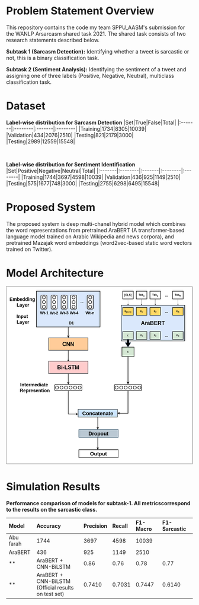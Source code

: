 # Problem Statement Overview
This repository contains the code my team SPPU_AASM's submission for the WANLP Arsarcasm shared task 2021. The shared task consists of two research statements described below.

**Subtask 1 (Sarcasm Detection):** Identifying whether a tweet is sarcastic or not, this is a binary classification task.

**Subtask 2 (Sentiment Analysis):** Identifying the sentiment of a tweet and assigning one of three labels (Positive, Negative, Neutral), multiclass classification task.

# Dataset


**Label-wise distribution for Sarcasm Detection**
|Set|True|False|Total|
|:-------|:--------|:-------|:--------|
|Training|1734|8305|10039|
|Validation|434|2076|2510|
|Testing|821|2179|3000|
|Testing|2989|12559|15548|

<br>

**Label-wise distribution for Sentiment Identification**
|Set|Positive|Negative|Neutral|Total|
|:-------|:--------|:-------|:--------|:--------|
|Training|1744|3697|4598|10039|
|Validation|436|925|1149|2510|
|Testing|575|1677|748|3000|
|Testing|2755|6298|6495|15548|
<br>



# Proposed System
The proposed system is deep multi-chanel hybrid model which combines the word representations from pretrained AraBERT (A transformer-based language model trained on Arabic Wikipedia and news corpora), and pretrained Mazajak word embeddings (word2vec-based static word vectors trained on Twitter).

# Model Architecture
<img src="Model Architecture Diagram.png" height="480">


# Simulation Results
**Performance comparison of models for subtask-1. All metricscorrespond to the results on the sarcastic class.**

|Model|Accuracy|Precision|Recall|F1-Macro|F1-Sarcastic|
|:-------|:--------|:-------|:--------|:--------|:--------|
|Abu farah|1744|3697|4598|10039|
|AraBERT|436|925|1149|2510|
**|AraBERT + CNN-BiLSTM|0.86|0.76|0.78|0.77|0.62|**
**|AraBERT + CNN-BiLSTM <br> (Official results on test set)|0.7410|0.7031|0.7447|0.6140|
<br>

